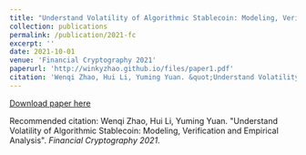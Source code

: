 ```yaml
---
title: "Understand Volatility of Algorithmic Stablecoin: Modeling, Verification and Empirical Analysis"
collection: publications
permalink: /publication/2021-fc
excerpt: ''
date: 2021-10-01
venue: 'Financial Cryptography 2021'
paperurl: 'http://winkyzhao.github.io/files/paper1.pdf'
citation: 'Wenqi Zhao, Hui Li, Yuming Yuan. &quot;Understand Volatility of Algorithmic Stablecoin: Modeling, Verification and Empirical Analysis.&quot; <i>Financial Cryptography 2021</i>.'
---
```


[Download paper here](http://winkyzhao.github.io/files/paper1.pdf)

Recommended citation: Wenqi Zhao, Hui Li, Yuming Yuan. "Understand Volatility of Algorithmic Stablecoin: Modeling, Verification and Empirical Analysis". <i>Financial Cryptography 2021</i>.
